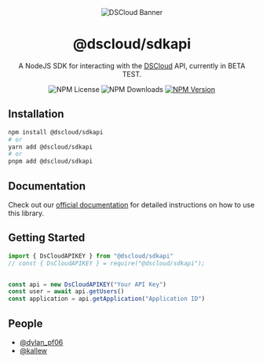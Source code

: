 <div align="center">
  <img alt="DSCloud Banner" src="https://mintlify.s3.us-west-1.amazonaws.com/dscloud/logo/services/database-banner.png">
</div>

<h1 align="center">@dscloud/sdkapi</h1>

<p align="center">A NodeJS SDK for interacting with the <a href="https://dscloud.pt" target="_blank">DSCloud</a> API, currently in BETA TEST.</p>

<div align="center">
  <div style="width: fit-content; display: flex; align-items: flex-start; gap: 4px;">
    <img alt="NPM License" src="https://img.shields.io/npm/l/@dscloud/sdkapi">
    <img alt="NPM Downloads" src="https://img.shields.io/npm/dw/@dscloud/sdkapi">
    <a href="https://npmjs.com/package/@dscloud/sdkapi">
      <img alt="NPM Version" src="https://img.shields.io/npm/v/@dscloud/sdkapi">
    </a>
  </div>
</div>

## Installation

```bash
npm install @dscloud/sdkapi
# or
yarn add @dscloud/sdkapi
# or
pnpm add @dscloud/sdkapi
```

## Documentation

Check out our [official documentation](https://docs.dscloud.pt/) for detailed instructions on how to use this library.

## Getting Started

```ts
import { DsCloudAPIKEY } from "@dscloud/sdkapi"
// const { DsCloudAPIKEY } = require("@dscloud/sdkapi");


const api = new DsCloudAPIKEY("Your API Key")
const user = await api.getUsers()
const application = api.getApplication("Application ID")
```

## People

- [@dylan_pf06](https://github.com/dylanpf06)
- [@kallew](https://github.com/Kallew-Laugui-Bot)
